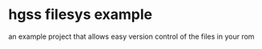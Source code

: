 # hgss filesys example
 an example project that allows easy version control of the files in your rom

